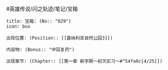 #英雄传说/闪之轨迹/笔记/宝箱
```ad-quote
title: 宝箱: (No:: "029")
icon: box

出现位置: (Position:: [[露纳利亚自然公园3]])

内容物: (Bonus:: "中回复药")

出现章节: (Chapter:: [[第一章 新学期～初次实习～#^54fa0c|4/25]])

```
